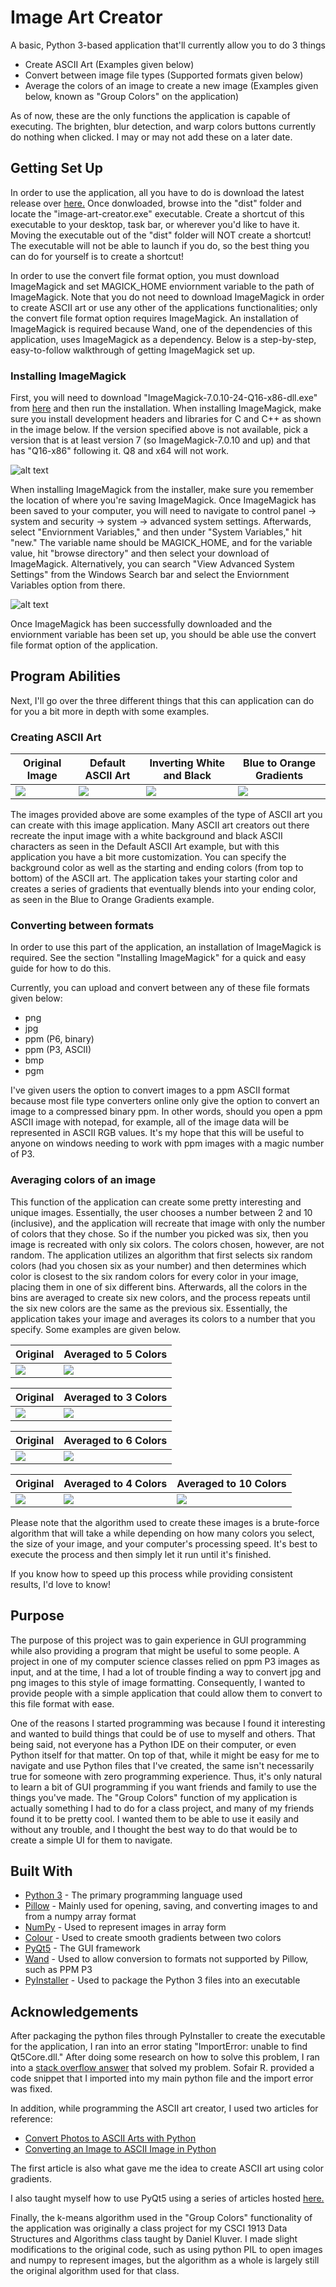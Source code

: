 # Image Art Creator
A basic, Python 3-based application that'll currently allow you to do 3 things
* Create ASCII Art (Examples given below)
* Convert between image file types (Supported formats given below)
* Average the colors of an image to create a new image (Examples given below, known as "Group Colors" on the application)

As of now, these are the only functions the application is capable of executing. The brighten, blur detection, and warp colors buttons currently do nothing when clicked. I may or may not add these on a later date.

## Getting Set Up
In order to use the application, all you have to do is download the latest release over [here.](www.google.com) Once donwloaded, browse into the "dist" folder and locate the "image-art-creator.exe" executable. Create a shortcut of this executable to your desktop, task bar, or wherever you'd like to have it. Moving the executable out of the "dist" folder will NOT create a shortcut! The executable will not be able to launch if you do, so the best thing you can do for yourself is to create a shortcut!

In order to use the convert file format option, you must download ImageMagick and set MAGICK_HOME enviornment variable to the path of ImageMagick. Note that you do not need to download ImageMagick in order to create ASCII art or use any other of the applications functionalities; only the convert file format option requires ImageMagick. An installation of ImageMagick is required because Wand, one of the dependencies of this application, uses ImageMagick as a dependency. Below is a step-by-step, easy-to-follow walkthrough of getting ImageMagick set up.

### Installing ImageMagick
First, you will need to download "ImageMagick-7.0.10-24-Q16-x86-dll.exe" from [here](http://www.imagemagick.org/download/binaries/) and then run the installation. When installing ImageMagick, make sure you install development headers and libraries for C and C++ as shown in the image below. If the version specified above is not available, pick a version that is at least version 7 (so ImageMagick-7.0.10 and up) and that has "Q16-x86" following it. Q8 and x64 will not work. 

![alt text](https://docs.wand-py.org/en/0.4.1/_images/windows-setup.png)

When installing ImageMagick from the installer, make sure you remember the location of where you're saving ImageMagick. Once ImageMagick has been saved to your computer, you will need to navigate to control panel -> system and security -> system -> advanced system settings. Afterwards, select "Enviornment Variables," and then under "System Variables," hit "new." The variable name should be MAGICK_HOME, and for the variable value, hit "browse directory" and then select your download of ImageMagick. Alternatively, you can search "View Advanced System Settings" from the Windows Search bar and select the Enviornment Variables option from there. 

![alt text](https://docs.wand-py.org/en/0.4.1/_images/windows-envvar.png)

Once ImageMagick has been successfully downloaded and the enviornment variable has been set up, you should be able use the convert file format option of the application.

## Program Abilities
Next, I'll go over the three different things that this can application can do for you a bit more in depth with some examples.

### Creating ASCII Art

| Original Image | Default ASCII Art | Inverting White and Black | Blue to Orange Gradients |
| ----- | ----- | ----- | ----- |
| ![](https://user-images.githubusercontent.com/46146906/88861163-01f6c980-d1c3-11ea-981a-fa588532e730.png) | ![](https://user-images.githubusercontent.com/46146906/88860771-1b4b4600-d1c2-11ea-86ea-277e1bdf331e.png) | ![](https://user-images.githubusercontent.com/46146906/88860780-1e463680-d1c2-11ea-9eeb-5f0e1e6d206b.png) | ![](https://user-images.githubusercontent.com/46146906/88860785-20a89080-d1c2-11ea-8c4a-fa98b2931027.png) |

The images provided above are some examples of the type of ASCII art you can create with this image application. Many ASCII art creators out there recreate the input image with a white background and black ASCII characters as seen in the Default ASCII Art example, but with this application you have a bit more customization. You can specify the background color as well as the starting and ending colors (from top to bottom) of the ASCII art. The application takes your starting color and creates a series of gradients that eventually blends into your ending color, as seen in the Blue to Orange Gradients example. 

### Converting between formats
In order to use this part of the application, an installation of ImageMagick is required. See the section "Installing ImageMagick" for a quick and easy guide for how to do this.

Currently, you can upload and convert between any of these file formats given below:
* png
* jpg
* ppm (P6, binary)
* ppm (P3, ASCII)
* bmp
* pgm

I've given users the option to convert images to a ppm ASCII format because most file type converters online only give the option to convert an image to a compressed binary ppm. In other words, should you open a ppm ASCII image with notepad, for example, all of the image data will be represented in ASCII RGB values. It's my hope that this will be useful to anyone on windows needing to work with ppm images with a magic number of P3. 

### Averaging colors of an image
This function of the application can create some pretty interesting and unique images. Essentially, the user chooses a number between 2 and 10 (inclusive), and the application will recreate that image with only the number of colors that they chose. So if the number you picked was six, then you image is recreated with only six colors. The colors chosen, however, are not random. The application utilizes an algorithm that first selects six random colors (had you chosen six as your number) and then determines which color is closest to the six random colors for every color in your image, placing them in one of six different bins. Afterwards, all the colors in the bins are averaged to create six new colors, and the process repeats until the six new colors are the same as the previous six. Essentially, the application takes your image and averages its colors to a number that you specify. Some examples are given below.

| Original | Averaged to 5 Colors |
| ----- | ----- |
| ![](https://user-images.githubusercontent.com/46146906/88862553-30c26f00-d1c6-11ea-9169-f498f61bde44.jpg) | ![](https://user-images.githubusercontent.com/46146906/88862552-2e601500-d1c6-11ea-855c-1db38e28adf8.png) |

| Original | Averaged to 3 Colors |
| ----- | ----- |
| ![](https://user-images.githubusercontent.com/46146906/88977129-eb17ac00-d282-11ea-9d8a-f865828877ea.jpg) | ![](https://user-images.githubusercontent.com/46146906/88977136-eeab3300-d282-11ea-8649-e96a5955ccb5.png) |

| Original | Averaged to 6 Colors |
| ----- | ----- | 
| ![](https://user-images.githubusercontent.com/46146906/88977603-d7b91080-d283-11ea-8fae-a5ed119b5930.jpg) | ![](https://user-images.githubusercontent.com/46146906/88977611-da1b6a80-d283-11ea-8d34-85997aaf34cc.png) |

| Original | Averaged to 4 Colors | Averaged to 10 Colors |
| ----- | ----- | ----- |
| ![](https://user-images.githubusercontent.com/46146906/88977193-113d4c00-d283-11ea-8789-7edacbc1d866.png) | ![](https://user-images.githubusercontent.com/46146906/88977151-f4a11400-d282-11ea-9bd9-70731f46c04d.png) | ![](https://user-images.githubusercontent.com/46146906/88977142-f1a62380-d282-11ea-883a-5af19012308b.png) | ![](https://user-images.githubusercontent.com/46146906/88977611-da1b6a80-d283-11ea-8d34-85997aaf34cc.png) |

Please note that the algorithm used to create these images is a brute-force algorithm that will take a while depending on how many colors you select, the size of your image, and your computer's processing speed. It's best to execute the process and then simply let it run until it's finished. 

If you know how to speed up this process while providing consistent results, I'd love to know! 

## Purpose
The purpose of this project was to gain experience in GUI programming while also providing a program that might be useful to some people. A project in one of my computer science classes relied on ppm P3 images as input, and at the time, I had a lot of trouble finding a way to convert jpg and png images to this style of image formatting. Consequently, I wanted to provide people with a simple application that could allow them to convert to this file format with ease. 

One of the reasons I started programming was because I found it interesting and wanted to build things that could be of use to myself and others. That being said, not everyone has a Python IDE on their computer, or even Python itself for that matter. On top of that, while it might be easy for me to navigate and use Python files that I've created, the same isn't necessarily true for someone with zero programming experience. Thus, it's only natural to learn a bit of GUI programming if you want friends and family to use the things you've made. The "Group Colors" function of my application is actually something I had to do for a class project, and many of my friends found it to be pretty cool. I wanted them to be able to use it easily and without any trouble, and I thought the best way to do that would be to create a simple UI for them to navigate. 

## Built With
* [Python 3](https://www.python.org/downloads/) - The primary programming language used
* [Pillow](https://pillow.readthedocs.io/en/stable/) - Mainly used for opening, saving, and converting images to and from a numpy array format
* [NumPy](https://numpy.org/) - Used to represent images in array form
* [Colour](https://pypi.org/project/colour/) - Used to create smooth gradients between two colors
* [PyQt5](https://pypi.org/project/PyQt5/) - The GUI framework
* [Wand](https://docs.wand-py.org/en/0.6.2/) - Used to allow conversion to formats not supported by Pillow, such as PPM P3
* [PyInstaller](https://pypi.org/project/PyInstaller/) - Used to package the Python 3 files into an executable 

## Acknowledgements 
After packaging the python files through PyInstaller to create the executable for the application, I ran into an error stating "ImportError: unable to find Qt5Core.dll." After doing some research on how to solve this problem, I ran into a [stack overflow answer](https://stackoverflow.com/questions/56949297/how-to-fix-importerror-unable-to-find-qt5core-dll-on-path-after-pyinstaller-b) that solved my problem. Sofair R. provided a code snippet that I imported into my main python file and the import error was fixed. 

In addition, while programming the ASCII art creator, I used two articles for reference:
* [Convert Photos to ASCII Arts with Python](https://wshanshan.github.io/python/asciiart/)
* [Converting an Image to ASCII Image in Python](https://www.geeksforgeeks.org/converting-image-ascii-image-python/)

The first article is also what gave me the idea to create ASCII art using color gradients. 

I also taught myself how to use PyQt5 using a series of articles hosted [here.](https://www.learnpyqt.com/)

Finally, the k-means algorithm used in the "Group Colors" functionality of the application was originally a class project for my CSCI 1913 Data Structures and Algorithms class taught by Daniel Kluver. I made slight modifications to the original code, such as using python PIL to open images and numpy to represent images, but the algorithm as a whole is largely still the original algorithm used for that class. 
